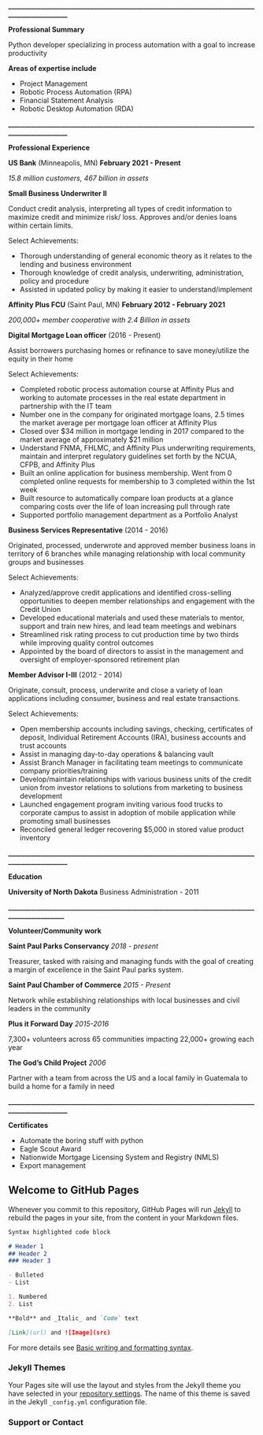 
**\_\_\_\_\_\_\_\_\_\_\_\_\_\_\_\_\_\_\_\_\_\_\_\_\_\_\_\_\_\_\_\_\_\_\_\_\_\_\_\_\_\_\_\_\_\_\_\_\_\_\_\_\_\_\_\_\_\_\_\_\_\_\_\_\_\_\_\_\_\_\_\_\_\_\_\_\_\_\_\_\_\_\_\_\_\_\_\_\_\_\_\_\_**

**Professional Summary**

Python developer specializing in process automation with a goal to increase productivity

**Areas of expertise include**

- Project Management
- Robotic Process Automation (RPA)
- Financial Statement Analysis
- Robotic Desktop Automation (RDA)

**\_\_\_\_\_\_\_\_\_\_\_\_\_\_\_\_\_\_\_\_\_\_\_\_\_\_\_\_\_\_\_\_\_\_\_\_\_\_\_\_\_\_\_\_\_\_\_\_\_\_\_\_\_\_\_\_\_\_\_\_\_\_\_\_\_\_\_\_\_\_\_\_\_\_\_\_\_\_\_\_\_\_\_\_\_\_\_\_\_\_\_\_\_**

**Professional Experience**

**US Bank** (Minneapolis, MN)                                                                     **February 2021 - Present**

*15.8 million customers, 467 billion in assets*

**Small Business Underwriter II**

Conduct credit analysis, interpreting all types of credit information to maximize credit and minimize risk/ loss. Approves and/or denies loans within certain limits.

Select Achievements:

- Thorough understanding of general economic theory as it relates to the lending and business environment
- Thorough knowledge of credit analysis, underwriting, administration, policy and procedure
- Assisted in updated policy by making it easier to understand/implement


**Affinity Plus FCU** (Saint Paul, MN)                                                         **February 2012 - February 2021**

*200,000+ member cooperative with 2.4 Billion in assets* 

**Digital Mortgage Loan officer** (2016 - Present)

Assist borrowers purchasing homes or refinance to save money/utilize the equity in their home

Select Achievements:

- Completed robotic process automation course at Affinity Plus and working to automate processes in the real estate department in partnership with the IT team
- Number one in the company for originated mortgage loans, 2.5 times the market average per mortgage loan officer at Affinity Plus
- Closed over $34 million in mortgage lending in 2017 compared to the market average of approximately $21 million
- Understand FNMA, FHLMC, and Affinity Plus underwriting requirements, maintain and interpret regulatory guidelines set forth by the NCUA, CFPB, and Affinity Plus 
- Built an online application for business membership.  Went from 0 completed online requests for membership to 3 completed within the 1st week
- Built resource to automatically compare loan products at a glance comparing costs over the life of loan increasing pull through rate
- Supported portfolio management department as a Portfolio Analyst

**Business Services Representative** (2014 - 2016)

Originated, processed, underwrote and approved member business loans in territory of 6 branches while managing relationship with local community groups and businesses

Select Achievements:

- Analyzed/approve credit applications and identified cross-selling opportunities to deepen member relationships and engagement with the Credit Union
- Developed educational materials and ​used these materials to mentor, support and train new hires, and lead team meetings and webinars
- Streamlined risk rating process to cut production time by two thirds while improving quality control outcomes
- Appointed by the board of directors to assist in the management and oversight of employer-sponsored retirement plan

**Member Advisor I-III** (2012 - 2014)

Originate, consult, process, underwrite and close a variety of loan applications including consumer, business and real estate transactions.  

Select Achievements:

- Open membership accounts including savings, checking, certificates of deposit, Individual Retirement Accounts (IRA), business accounts and trust accounts
- Assist in managing day-to-day operations & balancing vault
- Assist Branch Manager in facilitating team meetings to communicate company priorities/training
- Develop/maintain relationships with various business units of the credit union from investor relations to solutions from marketing to business development 
- Launched engagement program inviting various food trucks to corporate campus to assist in adoption of mobile application while promoting small businesses
- Reconciled general ledger recovering $5,000 in stored value product inventory

**\_\_\_\_\_\_\_\_\_\_\_\_\_\_\_\_\_\_\_\_\_\_\_\_\_\_\_\_\_\_\_\_\_\_\_\_\_\_\_\_\_\_\_\_\_\_\_\_\_\_\_\_\_\_\_\_\_\_\_\_\_\_\_\_\_\_\_\_\_\_\_\_\_\_\_\_\_\_\_\_\_\_\_\_\_\_\_\_\_\_\_\_\_**

**Education**

**University of North Dakota**                                                                   Business Administration - 2011

**\_\_\_\_\_\_\_\_\_\_\_\_\_\_\_\_\_\_\_\_\_\_\_\_\_\_\_\_\_\_\_\_\_\_\_\_\_\_\_\_\_\_\_\_\_\_\_\_\_\_\_\_\_\_\_\_\_\_\_\_\_\_\_\_\_\_\_\_\_\_\_\_\_\_\_\_\_\_\_\_\_\_\_\_\_\_\_\_\_\_\_\_**

**Volunteer/Community work**

**Saint Paul Parks Conservancy**            						         *2018 - present*

Treasurer, tasked with raising and managing funds with the goal of creating a margin of excellence in the Saint Paul parks system.  

**Saint Paul Chamber of Commerce**  						         *2015 - Present*

Network while establishing relationships with local businesses and civil leaders in the community

**Plus it Forward Day**                                  						   *2015-2016*

7,300+ volunteers across 65 communities impacting 22,000+ growing each year

**The God’s Child Project**                              						            *2006*

Partner with a team from across the US and a local family in Guatemala to build a home for a family in need

**\_\_\_\_\_\_\_\_\_\_\_\_\_\_\_\_\_\_\_\_\_\_\_\_\_\_\_\_\_\_\_\_\_\_\_\_\_\_\_\_\_\_\_\_\_\_\_\_\_\_\_\_\_\_\_\_\_\_\_\_\_\_\_\_\_\_\_\_\_\_\_\_\_\_\_\_\_\_\_\_\_\_\_\_\_\_\_\_\_\_\_\_\_**

**Certificates**

- Automate the boring stuff with python
- Eagle Scout Award
- Nationwide Mortgage Licensing System and Registry (NMLS)
- Export management






## Welcome to GitHub Pages


Whenever you commit to this repository, GitHub Pages will run [Jekyll](https://jekyllrb.com/) to rebuild the pages in your site, from the content in your Markdown files.

```markdown
Syntax highlighted code block

# Header 1
## Header 2
### Header 3

- Bulleted
- List

1. Numbered
2. List

**Bold** and _Italic_ and `Code` text

[Link](url) and ![Image](src)
```

For more details see [Basic writing and formatting syntax](https://docs.github.com/en/github/writing-on-github/getting-started-with-writing-and-formatting-on-github/basic-writing-and-formatting-syntax).

### Jekyll Themes

Your Pages site will use the layout and styles from the Jekyll theme you have selected in your [repository settings](https://github.com/Bcode77/BrandonCollins/settings/pages). The name of this theme is saved in the Jekyll `_config.yml` configuration file.

### Support or Contact
